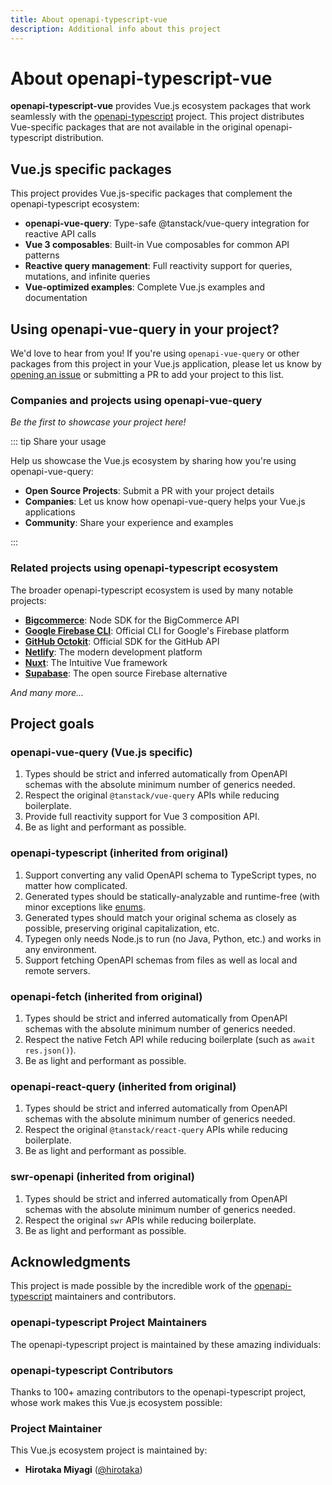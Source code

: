 ```yaml
---
title: About openapi-typescript-vue
description: Additional info about this project
---
```


<script setup>
  import { VPTeamMembers } from 'vitepress/theme';
  import Contributors from './.vitepress/theme/Contributors.vue'
  import data from './data/contributors.json';
</script>

# About openapi-typescript-vue

**openapi-typescript-vue** provides Vue.js ecosystem packages that work seamlessly with the [openapi-typescript](https://github.com/openapi-ts/openapi-typescript) project. This project distributes Vue-specific packages that are not available in the original openapi-typescript distribution.

## Vue.js specific packages

This project provides Vue.js-specific packages that complement the openapi-typescript ecosystem:

- **openapi-vue-query**: Type-safe @tanstack/vue-query integration for reactive API calls
- **Vue 3 composables**: Built-in Vue composables for common API patterns
- **Reactive query management**: Full reactivity support for queries, mutations, and infinite queries
- **Vue-optimized examples**: Complete Vue.js examples and documentation

## Using openapi-vue-query in your project?

We'd love to hear from you! If you're using `openapi-vue-query` or other packages from this project in your Vue.js application, please let us know by [opening an issue](https://github.com/hirotaka/openapi-typescript-vue/issues) or submitting a PR to add your project to this list.

### Companies and projects using openapi-vue-query

*Be the first to showcase your project here!*

::: tip Share your usage

Help us showcase the Vue.js ecosystem by sharing how you're using openapi-vue-query:

- **Open Source Projects**: Submit a PR with your project details
- **Companies**: Let us know how openapi-vue-query helps your Vue.js applications
- **Community**: Share your experience and examples

:::

### Related projects using openapi-typescript ecosystem

The broader openapi-typescript ecosystem is used by many notable projects:

- [**Bigcommerce**](https://github.com/bigcommerce/bigcommerce-api-node): Node SDK for the BigCommerce API
- [**Google Firebase CLI**](https://github.com/firebase/firebase-tools): Official CLI for Google's Firebase platform
- [**GitHub Octokit**](https://github.com/octokit): Official SDK for the GitHub API
- [**Netlify**](https://netlify.com): The modern development platform
- [**Nuxt**](https://github.com/unjs/nitro): The Intuitive Vue framework
- [**Supabase**](https://github.com/supabase/supabase): The open source Firebase alternative

*And many more...*

## Project goals

### openapi-vue-query (Vue.js specific)

1. Types should be strict and inferred automatically from OpenAPI schemas with the absolute minimum number of generics needed.
2. Respect the original `@tanstack/vue-query` APIs while reducing boilerplate.
3. Provide full reactivity support for Vue 3 composition API.
4. Be as light and performant as possible.

### openapi-typescript (inherited from original)

1. Support converting any valid OpenAPI schema to TypeScript types, no matter how complicated.
1. Generated types should be statically-analyzable and runtime-free (with minor exceptions like [enums](https://www.typescriptlang.org/docs/handbook/enums.html).
1. Generated types should match your original schema as closely as possible, preserving original capitalization, etc.
1. Typegen only needs Node.js to run (no Java, Python, etc.) and works in any environment.
1. Support fetching OpenAPI schemas from files as well as local and remote servers.

### openapi-fetch (inherited from original)

1. Types should be strict and inferred automatically from OpenAPI schemas with the absolute minimum number of generics needed.
2. Respect the native Fetch API while reducing boilerplate (such as `await res.json()`).
3. Be as light and performant as possible.

### openapi-react-query (inherited from original)

1. Types should be strict and inferred automatically from OpenAPI schemas with the absolute minimum number of generics needed.
2. Respect the original `@tanstack/react-query` APIs while reducing boilerplate.
3. Be as light and performant as possible.

### swr-openapi (inherited from original)

1. Types should be strict and inferred automatically from OpenAPI schemas with the absolute minimum number of generics needed.
2. Respect the original `swr` APIs while reducing boilerplate.
3. Be as light and performant as possible.

## Acknowledgments

This project is made possible by the incredible work of the [openapi-typescript](https://github.com/openapi-ts/openapi-typescript) maintainers and contributors.

### openapi-typescript Project Maintainers

The openapi-typescript project is maintained by these amazing individuals:

<VPTeamMembers size="small" :members="data.maintainers" />

### openapi-typescript Contributors

Thanks to 100+ amazing contributors to the openapi-typescript project, whose work makes this Vue.js ecosystem possible:

<Contributors :contributors="data.contributors" />

### Project Maintainer

This Vue.js ecosystem project is maintained by:
- **Hirotaka Miyagi** ([@hirotaka](https://github.com/hirotaka))

